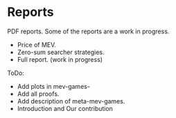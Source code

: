 # Reports
PDF reports.
Some of the reports are a work in progress.
 - Price of MEV.
 - Zero-sum searcher strategies.
 - Full report. (work in progress)


ToDo:

- Add plots in mev-games-
- Add all proofs.
- Add description of meta-mev-games.
- Introduction and Our contribution
